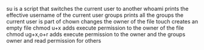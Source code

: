 su is a script that switches the current user to another
whoami prints the effective username of the current user
groups prints all the groups the current user is part of
chown changes the owner of the file
touch creates an empty file
chmod u+x adds execute permission to the owner of the file
chmod ug+x,o+r adds execute permission to the owner and the groups owner and read permission for others


